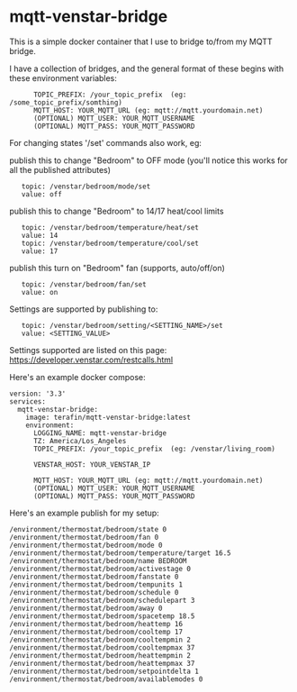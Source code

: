 # mqtt-venstar-bridge

This is a simple docker container that I use to bridge to/from my MQTT bridge.

I have a collection of bridges, and the general format of these begins with these environment variables:
```
      TOPIC_PREFIX: /your_topic_prefix  (eg: /some_topic_prefix/somthing)
      MQTT_HOST: YOUR_MQTT_URL (eg: mqtt://mqtt.yourdomain.net)
      (OPTIONAL) MQTT_USER: YOUR_MQTT_USERNAME
      (OPTIONAL) MQTT_PASS: YOUR_MQTT_PASSWORD
````

For changing states '/set' commands also work, eg:

publish this to change "Bedroom" to OFF mode (you'll notice this works for all the published attributes)
```
   topic: /venstar/bedroom/mode/set
   value: off
```

publish this to change "Bedroom" to 14/17 heat/cool limits
```
   topic: /venstar/bedroom/temperature/heat/set
   value: 14
   topic: /venstar/bedroom/temperature/cool/set
   value: 17
```

publish this turn on "Bedroom" fan (supports, auto/off/on) 
```
   topic: /venstar/bedroom/fan/set
   value: on
```

Settings are supported by publishing to:

```
   topic: /venstar/bedroom/setting/<SETTING_NAME>/set
   value: <SETTING_VALUE>
```

Settings supported are listed on this page: <https://developer.venstar.com/restcalls.html>

Here's an example docker compose:

```
version: '3.3'
services:
  mqtt-venstar-bridge:
    image: terafin/mqtt-venstar-bridge:latest
    environment:
      LOGGING_NAME: mqtt-venstar-bridge
      TZ: America/Los_Angeles
      TOPIC_PREFIX: /your_topic_prefix  (eg: /venstar/living_room)

      VENSTAR_HOST: YOUR_VENSTAR_IP

      MQTT_HOST: YOUR_MQTT_URL (eg: mqtt://mqtt.yourdomain.net)
      (OPTIONAL) MQTT_USER: YOUR_MQTT_USERNAME
      (OPTIONAL) MQTT_PASS: YOUR_MQTT_PASSWORD
```

Here's an example publish for my setup: 


```
/environment/thermostat/bedroom/state 0
/environment/thermostat/bedroom/fan 0
/environment/thermostat/bedroom/mode 0
/environment/thermostat/bedroom/temperature/target 16.5
/environment/thermostat/bedroom/name BEDROOM
/environment/thermostat/bedroom/activestage 0
/environment/thermostat/bedroom/fanstate 0
/environment/thermostat/bedroom/tempunits 1
/environment/thermostat/bedroom/schedule 0
/environment/thermostat/bedroom/schedulepart 3
/environment/thermostat/bedroom/away 0
/environment/thermostat/bedroom/spacetemp 18.5
/environment/thermostat/bedroom/heattemp 16
/environment/thermostat/bedroom/cooltemp 17
/environment/thermostat/bedroom/cooltempmin 2
/environment/thermostat/bedroom/cooltempmax 37
/environment/thermostat/bedroom/heattempmin 2
/environment/thermostat/bedroom/heattempmax 37
/environment/thermostat/bedroom/setpointdelta 1
/environment/thermostat/bedroom/availablemodes 0
```
